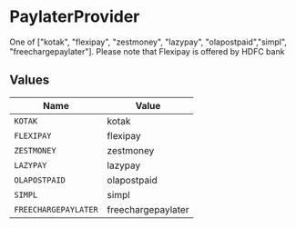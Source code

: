 # PaylaterProvider

One of ["kotak", "flexipay", "zestmoney", "lazypay", "olapostpaid","simpl", "freechargepaylater"]. Please note that Flexipay is offered by HDFC bank


## Values

| Name                 | Value                |
| -------------------- | -------------------- |
| `KOTAK`              | kotak                |
| `FLEXIPAY`           | flexipay             |
| `ZESTMONEY`          | zestmoney            |
| `LAZYPAY`            | lazypay              |
| `OLAPOSTPAID`        | olapostpaid          |
| `SIMPL`              | simpl                |
| `FREECHARGEPAYLATER` | freechargepaylater   |